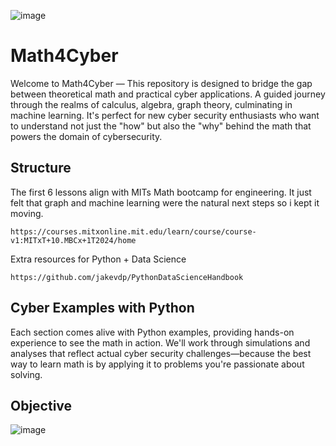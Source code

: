 ![image](https://github.com/dbissell6/Math4Cyber/assets/50979196/56e957c3-b8b8-49ff-ac36-224954b2b074)


# Math4Cyber

Welcome to Math4Cyber — This repository is designed to bridge the gap between theoretical math and practical cyber applications. A guided journey through the realms of calculus, algebra, graph theory, culminating in machine learning.
It's perfect for new cyber security enthusiasts who want to understand not just the "how" but also the "why" behind the math that powers the domain of cybersecurity. 

## Structure

The first 6 lessons align with MITs Math bootcamp for engineering. It just felt that graph and machine learning were the natural next steps so i kept it moving. 

`https://courses.mitxonline.mit.edu/learn/course/course-v1:MITxT+10.MBCx+1T2024/home`


Extra resources for Python + Data Science
```
https://github.com/jakevdp/PythonDataScienceHandbook
```
## Cyber Examples with Python

Each section comes alive with Python examples, providing hands-on experience to see the math in action. We'll work through simulations and analyses that reflect actual cyber security challenges—because the best way to learn math is by applying it to problems you're passionate about solving.

## Objective

![image](https://github.com/dbissell6/Math4Cyber/assets/50979196/0332c4e6-d840-4660-899b-183e116c7596)

